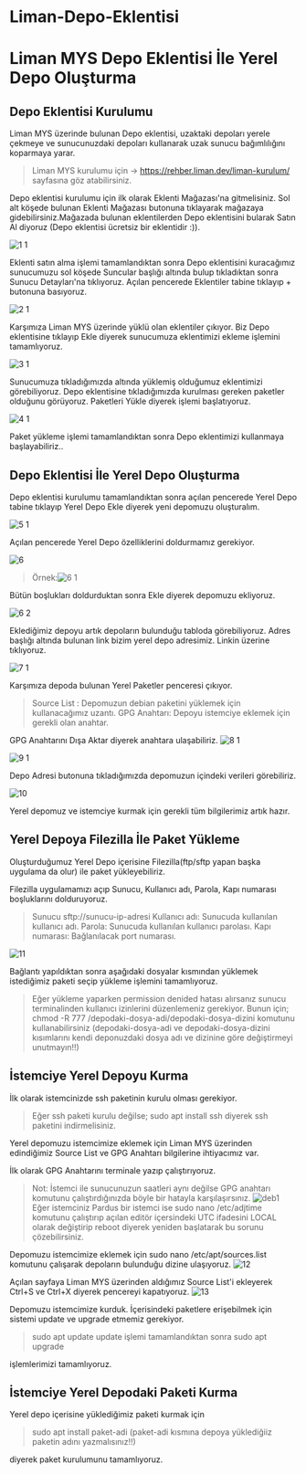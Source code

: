 # Liman-Depo-Eklentisi
# Liman MYS Depo Eklentisi İle Yerel Depo Oluşturma 
## Depo Eklentisi Kurulumu

 Liman MYS üzerinde bulunan Depo eklentisi, uzaktaki depoları yerele çekmeye ve sunucunuzdaki depoları kullanarak uzak sunucu bağımlılığını koparmaya yarar.

 >  Liman MYS kurulumu için -> https://rehber.liman.dev/liman-kurulum/ sayfasına göz atabilirsiniz.
 
 Depo eklentisi kurulumu için ilk olarak Eklenti Mağazası'na gitmelisiniz. Sol alt köşede bulunan Eklenti Mağazası butonuna tıklayarak mağazaya gidebilirsiniz.Mağazada bulunan eklentilerden Depo eklentisini bularak Satın Al diyoruz (Depo eklentisi ücretsiz bir eklentidir :)).
 
![1 1](https://https://github.com/busrakose/Liman-Depo-Eklentisi/blob/main/images/1.1.JPG?raw=true)


Eklenti satın alma işlemi tamamlandıktan sonra Depo eklentisini kuracağımız sunucumuzu sol köşede Suncular başlığı altında bulup tıkladıktan sonra Sunucu Detayları'na tıklıyoruz.
Açılan pencerede Eklentiler tabine tıklayıp + butonuna basıyoruz.

![2 1](https://https://github.com/busrakose/Liman-Depo-Eklentisi/blob/main/images/2.1.JPG)
 
 
Karşımıza Liman MYS üzerinde yüklü olan eklentiler çıkıyor. Biz Depo eklentisine tıklayıp Ekle diyerek sunucumuza eklentimizi ekleme işlemini tamamlıyoruz.

![3 1](https://https://github.com/busrakose/Liman-Depo-Eklentisi/blob/main/images/3.1.JPG)





Sunucumuza tıkladığımızda altında yüklemiş olduğumuz eklentimizi görebiliyoruz. Depo eklentisine tıkladığımızda kurulması gereken paketler olduğunu görüyoruz. Paketleri Yükle diyerek işlemi başlatıyoruz.

![4 1](https://https://github.com/busrakose/Liman-Depo-Eklentisi/blob/main/images/4.1.JPG)

Paket yükleme işlemi tamamlandıktan sonra Depo eklentimizi kullanmaya başlayabiliriz..


## Depo Eklentisi İle Yerel Depo Oluşturma

Depo eklentisi kurulumu tamamlandıktan sonra açılan pencerede Yerel Depo tabine tıklayıp Yerel Depo Ekle diyerek yeni depomuzu oluşturalım.

![5 1](https://https://github.com/busrakose/Liman-Depo-Eklentisi/blob/main/images/5.1.JPG)

Açılan pencerede Yerel Depo özelliklerini doldurmamız gerekiyor.


![6](https://https://github.com/busrakose/Liman-Depo-Eklentisi/blob/main/images/6.JPG)

> Örnek:![6 1](https://https://github.com/busrakose/Liman-Depo-Eklentisi/blob/main/images/6.1.JPG)




Bütün boşlukları doldurduktan sonra Ekle diyerek depomuzu ekliyoruz.

![6 2](https://https://github.com/busrakose/Liman-Depo-Eklentisi/blob/main/images/6.2.JPG)


Eklediğimiz depoyu artık depoların bulunduğu tabloda görebiliyoruz. 
Adres başlığı altında bulunan link bizim yerel depo adresimiz. Linkin üzerine tıklıyoruz.

![7 1](https://https://github.com/busrakose/Liman-Depo-Eklentisi/blob/main/images/7.1.JPG)

Karşımıza depoda bulunan Yerel Paketler penceresi çıkıyor. 
>Source List : Depomuzun debian paketini yüklemek için kullanacağımız uzantı.
>GPG Anahtarı: Depoyu istemciye eklemek için gerekli olan anahtar.

GPG Anahtarını Dışa Aktar diyerek anahtara ulaşabiliriz.
![8 1](https://https://github.com/busrakose/Liman-Depo-Eklentisi/blob/main/images/8.1.JPG)

![9 1](https://https://github.com/busrakose/Liman-Depo-Eklentisi/blob/main/images/9.1.JPG)

Depo Adresi butonuna tıkladığımızda depomuzun içindeki verileri görebiliriz.

![10](https://https://github.com/busrakose/Liman-Depo-Eklentisi/blob/main/images/10.JPG)

Yerel depomuz ve istemciye kurmak için gerekli tüm bilgilerimiz artık hazır.

## Yerel Depoya Filezilla İle Paket Yükleme

Oluşturduğumuz Yerel Depo içerisine Filezilla(ftp/sftp yapan başka uygulama da olur) ile paket yükleyebiliriz.

Filezilla uygulamamızı açıp Sunucu, Kullanıcı adı, Parola, Kapı numarası boşluklarını dolduruyoruz.
>Sunucu sftp://sunucu-ip-adresi
>Kullanıcı adı: Sunucuda kullanılan kullanıcı adı.
>Parola: Sunucuda kullanılan kullanıcı parolası.
>Kapı numarası: Bağlanılacak port numarası.



![11](https://https://github.com/busrakose/Liman-Depo-Eklentisi/blob/main/images/11.JPG)

Bağlantı yapıldıktan sonra aşağıdaki dosyalar kısmından yüklemek istediğimiz paketi seçip yükleme işlemini tamamlıyoruz.
 
>Eğer yükleme yaparken permission denided hatası alırsanız sunucu terminalinden kullanıcı izinlerini düzenlemeniz gerekiyor. Bunun için; 
chmod -R 777 /depodaki-dosya-adi/depodaki-dosya-dizini 
komutunu kullanabilirsiniz (depodaki-dosya-adi ve depodaki-dosya-dizini kısımlarını kendi deponuzdaki dosya adı ve dizinine göre değiştirmeyi unutmayın!!)


## İstemciye Yerel Depoyu Kurma

İlk olarak istemcinizde ssh paketinin kurulu olması gerekiyor.
>Eğer ssh paketi kurulu değilse;
sudo apt install ssh 
diyerek ssh paketini indirmelisiniz.

Yerel depomuzu istemcimize eklemek için Liman MYS üzerinden edindiğimiz Source List ve GPG Anahtarı bilgilerine ihtiyacımız var.

İlk olarak GPG Anahtarını terminale yazıp çalıştırıyoruz.

>Not: İstemci ile sunucunuzun saatleri aynı değilse GPG anahtarı komutunu çalıştırdığınızda böyle bir hatayla karşılaşırsınız.
![deb1](https://https://github.com/busrakose/Liman-Depo-Eklentisi/blob/main/images/deb.JPG)
Eğer istemciniz Pardus bir istemci ise 
sudo nano /etc/adjtime
komutunu çalıştırıp  açılan editör içersindeki UTC ifadesini LOCAL olarak değiştirip reboot diyerek yeniden başlatarak bu sorunu çözebilirsiniz.

Depomuzu istemcimize eklemek için
sudo nano /etc/apt/sources.list 
komutunu çalışarak depoların bulunduğu dizine ulaşıyoruz.
![12](https://https://github.com/busrakose/Liman-Depo-Eklentisi/blob/main/images/12.JPG)

Açılan sayfaya Liman MYS üzerinden aldığımız Source List'i ekleyerek Ctrl+S ve Ctrl+X diyerek pencereyi kapatıyoruz.
![13](https://https://github.com/busrakose/Liman-Depo-Eklentisi/blob/main/images/13.JPG)

Depomuzu istemcimize kurduk. İçerisindeki paketlere erişebilmek için sistemi update ve upgrade etmemiz gerekiyor.
> sudo apt update
 update işlemi tamamlandıktan sonra
> sudo apt upgrade 

işlemlerimizi tamamlıyoruz.
## İstemciye Yerel Depodaki Paketi Kurma

Yerel depo içerisine yüklediğimiz paketi kurmak için 
>sudo apt install paket-adi
(paket-adi kısmına depoya yüklediğiiz paketin adını yazmalısınız!!)

diyerek paket kurulumunu tamamlıyoruz.
